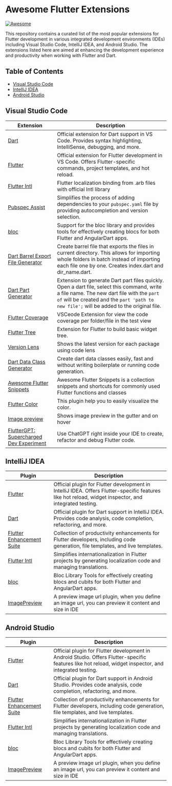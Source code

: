 # Awesome Flutter Extensions

[![Awesome](https://awesome.re/badge.svg)](https://awesome.re)

This repository contains a curated list of the most popular extensions for Flutter development in various integrated development environments (IDEs) including Visual Studio Code, IntelliJ IDEA, and Android Studio. The extensions listed here are aimed at enhancing the development experience and productivity when working with Flutter and Dart.

## Table of Contents

- [Visual Studio Code](#visual-studio-code)
- [IntelliJ IDEA](#intellij-idea)
- [Android Studio](#android-studio)

## Visual Studio Code

| Extension | Description |
|-----------|-------------|
| [Dart](https://marketplace.visualstudio.com/items?itemName=Dart-Code.dart-code) | Official extension for Dart support in VS Code. Provides syntax highlighting, IntelliSense, debugging, and more. |
| [Flutter](https://marketplace.visualstudio.com/items?itemName=Dart-Code.flutter) | Official extension for Flutter development in VS Code. Offers Flutter-specific commands, project templates, and hot reload. |
| [Flutter Intl](https://marketplace.visualstudio.com/items?itemName=localizely.flutter-intl) | Flutter localization binding from .arb files with official Intl library |
| [Pubspec Assist](https://marketplace.visualstudio.com/items?itemName=jeroen-meijer.pubspec-assist) | Simplifies the process of adding dependencies to your `pubspec.yaml` file by providing autocompletion and version selection. |
| [bloc](https://marketplace.visualstudio.com/items?itemName=FelixAngelov.bloc) | Support for the bloc library and provides tools for effectively creating blocs for both Flutter and AngularDart apps. |
| [Dart Barrel Export File Generator](https://marketplace.visualstudio.com/items?itemName=orestesgaolin.dart-export-index) | Create barrel file that exports the files in current directory. This allows for importing whole folders in batch instead of importing each file one by one. Creates index.dart and dir_name.dart. |
| [Dart Part Generator](https://marketplace.visualstudio.com/items?itemName=ZemlyanikinMaksim.dart-part-generator) | Extension to generate Dart part files quickly. Open a dart file, select this command, write a file name. The new dart file with the `part of` will be created and the `part 'path to new file';` will be added to the original file. |
| [Flutter Coverage](https://marketplace.visualstudio.com/items?itemName=Flutterando.flutter-coverage) | VSCeode Extension for view the code coverage per folder/file in the test view |
| [Flutter Tree](https://marketplace.visualstudio.com/items?itemName=marcelovelasquez.flutter-tree) | Extension for Flutter to build basic widget tree. |
| [Version Lens](https://marketplace.visualstudio.com/items?itemName=pflannery.vscode-versionlens) | Shows the latest version for each package using code lens |
| [Dart Data Class Generator](https://marketplace.visualstudio.com/items?itemName=hzgood.dart-data-class-generator) | Create dart data classes easily, fast and without writing boilerplate or running code generation. |
| [Awesome Flutter Snippets](https://marketplace.visualstudio.com/items?itemName=Nash.awesome-flutter-snippets) | Awesome Flutter Snippets is a collection snippets and shortcuts for commonly used Flutter functions and classes |
| [Flutter Color](https://marketplace.visualstudio.com/items?itemName=circlecodesolution.ccs-flutter-color) | This plugin help you to easily visualize the color. |
| [Image preview](https://marketplace.visualstudio.com/items?itemName=kisstkondoros.vscode-gutter-preview) | Shows image preview in the gutter and on hover |
| [FlutterGPT: Supercharged Dev Experiment](https://marketplace.visualstudio.com/items?itemName=WelltestedAI.fluttergpt) | Use ChatGPT right inside your IDE to create, refactor and debug Flutter code. |


## IntelliJ IDEA

| Plugin | Description |
|--------|-------------|
| [Flutter](https://plugins.jetbrains.com/plugin/9212-flutter) | Official plugin for Flutter development in IntelliJ IDEA. Offers Flutter-specific features like hot reload, widget inspector, and integrated testing. |
| [Dart](https://plugins.jetbrains.com/plugin/6351-dart) | Official plugin for Dart support in IntelliJ IDEA. Provides code analysis, code completion, refactoring, and more. |
| [Flutter Enhancement Suite](https://plugins.jetbrains.com/plugin/12693-flutter-enhancement-suite) | Collection of productivity enhancements for Flutter developers, including code generation, file templates, and live templates. |
| [Flutter Intl](https://plugins.jetbrains.com/plugin/13666-flutter-intl) | Simplifies internationalization in Flutter projects by generating localization code and managing translations. |
| [bloc](https://plugins.jetbrains.com/plugin/12129-bloc) | Bloc Library Tools for effectively creating blocs and cubits for both Flutter and AngularDart apps. |
| [ImagePreview](https://plugins.jetbrains.com/plugin/21224-imagepreview) | A preview image url plugin, when you define an image url, you can preview it content and size in IDE |

## Android Studio

| Plugin | Description |
|--------|-------------|
| [Flutter](https://plugins.jetbrains.com/plugin/9212-flutter) | Official plugin for Flutter development in Android Studio. Offers Flutter-specific features like hot reload, widget inspector, and integrated testing. |
| [Dart](https://plugins.jetbrains.com/plugin/6351-dart) | Official plugin for Dart support in Android Studio. Provides code analysis, code completion, refactoring, and more. |
| [Flutter Enhancement Suite](https://plugins.jetbrains.com/plugin/12693-flutter-enhancement-suite) | Collection of productivity enhancements for Flutter developers, including code generation, file templates, and live templates. |
| [Flutter Intl](https://plugins.jetbrains.com/plugin/13666-flutter-intl) | Simplifies internationalization in Flutter projects by generating localization code and managing translations. |
| [bloc](https://plugins.jetbrains.com/plugin/12129-bloc) | Bloc Library Tools for effectively creating blocs and cubits for both Flutter and AngularDart apps. |
| [ImagePreview](https://plugins.jetbrains.com/plugin/21224-imagepreview) | A preview image url plugin, when you define an image url, you can preview it content and size in IDE |